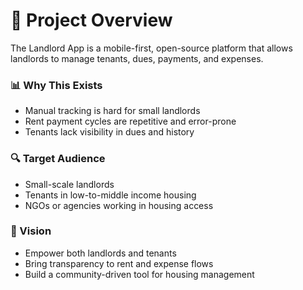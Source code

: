 # 📅 Project Overview

The Landlord App is a mobile-first, open-source platform that allows landlords to manage tenants, dues, payments, and expenses.

### 📊 Why This Exists
- Manual tracking is hard for small landlords
- Rent payment cycles are repetitive and error-prone
- Tenants lack visibility in dues and history

### 🔍 Target Audience
- Small-scale landlords
- Tenants in low-to-middle income housing
- NGOs or agencies working in housing access

### 🚀 Vision
- Empower both landlords and tenants
- Bring transparency to rent and expense flows
- Build a community-driven tool for housing management
